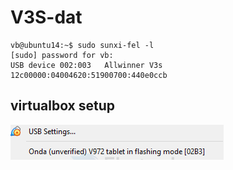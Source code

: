 
# V3S-dat

    vb@ubuntu14:~$ sudo sunxi-fel -l
    [sudo] password for vb: 
    USB device 002:003   Allwinner V3s     12c00000:04004620:51900700:440e0ccb

## virtualbox setup 

![](2025-07-16-12-31-13.png)
